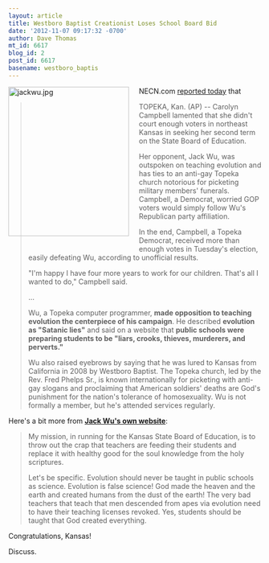 ```yaml
---
layout: article
title: Westboro Baptist Creationist Loses School Board Bid
date: '2012-11-07 09:17:32 -0700'
author: Dave Thomas
mt_id: 6617
blog_id: 2
post_id: 6617
basename: westboro_baptis
---
```

<img src="http://midwestdemocracy.com/media/mdp/img/articles/2012/10/11h838.so.81.jpeg.420x700_q85_upscale.jpg" alt="jackwu.jpg" width="240" height="297" style="float: left; margin: 0 20px 20px 0;" class="mt-image-left" />

NECN.com [reported today](http://www.necn.com/11/07/12/Democrat-holds-off-challenger-in-Kan-sch/landing_scitech.html?&amp;apID=d2fcf53b459d4d7db9e2bd2fdaeaaa34) that 


> TOPEKA, Kan. (AP) -- Carolyn Campbell lamented that she didn't court enough voters in northeast Kansas in seeking her second term on the State Board of Education.
> 
> Her opponent, Jack Wu, was outspoken on teaching evolution and has ties to an anti-gay Topeka church notorious for picketing military members' funerals. Campbell, a Democrat, worried GOP voters would simply follow Wu's Republican party affiliation.
> 
> In the end, Campbell, a Topeka Democrat, received more than enough votes in Tuesday's election, easily defeating Wu, according to unofficial results.
> 
> "I'm happy I have four more years to work for our children. That's all I wanted to do," Campbell said.
> 
> ...
> 
> Wu, a Topeka computer programmer, **made opposition to teaching evolution the centerpiece of his campaign**. He described **evolution as "Satanic lies"** and said on a website that **public schools were preparing students to be "liars, crooks, thieves, murderers, and perverts."**
> 
> Wu also raised eyebrows by saying that he was lured to Kansas from California in 2008 by Westboro Baptist. The Topeka church, led by the Rev. Fred Phelps Sr., is known internationally for picketing with anti-gay slogans and proclaiming that American soldiers' deaths are God's punishment for the nation's tolerance of homosexuality. Wu is not formally a member, but he's attended services regularly.

Here's a bit more from [**Jack Wu's own website**](http://www.jpwu.info/2.html):


> My mission, in running for the Kansas State Board of Education, is to throw out the crap that teachers are feeding their students and replace it with healthy good for the soul knowledge from the holy scriptures.
> 
> Let's be specific. Evolution should never be taught in public schools as science. Evolution is false science! God made the heaven and the earth and created humans from the dust of the earth! The very bad teachers that teach that men descended from apes via evolution need to have their teaching licenses revoked. Yes, students should be taught that God created everything.

Congratulations, Kansas!

Discuss.
